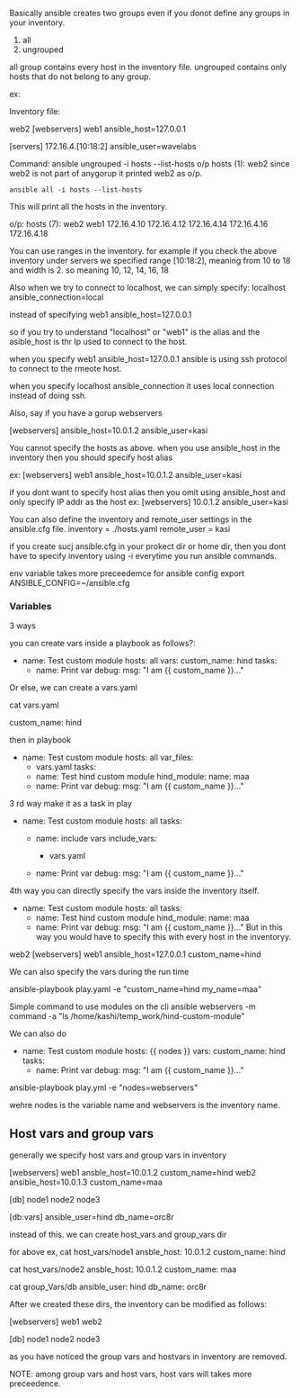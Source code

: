 Basically ansible creates two groups even if you donot define any groups in your inventory. 
1) all
2) ungrouped

all group contains every host in the inventory file. ungrouped contains only hosts that do not belong to any group.

ex: 

Inventory file:

web2
[webservers]
web1 ansible_host=127.0.0.1 


[servers]
172.16.4.[10:18:2] ansible_user=wavelabs


Command:
ansible ungrouped -i hosts --list-hosts
o/p
 hosts (1):
    web2
since web2 is not part of anygorup it printed web2 as o/p.

```
ansible all -i hosts --list-hosts
```
This will print all the hosts in the inventory.

o/p:
  hosts (7):
    web2
    web1
    172.16.4.10
    172.16.4.12
    172.16.4.14
    172.16.4.16
    172.16.4.18


You can use ranges in the inventory. for example if you check the above inventory under servers we specified range
[10:18:2], meaning from 10 to 18 and width is 2.
so meaning 10, 12, 14, 16, 18

Also when we try to connect to localhost, we can simply specify: localhost ansible_connection=local

instead of specifying web1 ansible_host=127.0.0.1

so if you try to understand "localhost" or "web1" is the alias and the asible_host is thr Ip used to connect to the host.

when you specify web1 ansible_host=127.0.0.1 ansible is using ssh protocol to connect to the rmeote host.

when you specify localhost ansible_connection it uses local connection instead of doing ssh.


Also, say if you have a gorup webservers

[webservers]
ansible_host=10.0.1.2 ansible_user=kasi


You cannot specify the hosts as above. when you use ansible_host in the inventory then you should specify host alias

ex: 
[webservers]
web1 ansible_host=10.0.1.2 ansible_user=kasi

if you dont want to specify host alias then you omit using ansible_host and only specify IP addr as the host
ex:
[webservers]
10.0.1.2 ansible_user=kasi


You can also define the inventory and remote_user settings in the ansible.cfg file.
inventory = ./hosts.yaml
remote_user = kasi

if you create sucj ansible.cfg in your prokect dir or home dir, then you dont have to specify inventory using -i everytime you run ansible commands.

env variable takes more preceedemce for ansible config
export ANSIBLE_CONFIG=~/ansible.cfg


### Variables
3 ways

you can create vars inside a playbook as follows?:
- name: Test custom module
  hosts: all
  vars:
    custom_name: hind
  tasks:
    - name: Print var
      debug:
        msg: "I am  {{ custom_name }}..."


Or else, we can create a vars.yaml

cat vars.yaml

custom_name: hind

then in playbook 
- name: Test custom module
  hosts: all
  var_files:
     - vars.yaml
  tasks:
    - name: Test hind custom module
      hind_module:
        name: maa
    - name: Print var
      debug:
        msg: "I am  {{ custom_name }}..."

3 rd way make it as a task in play

- name: Test custom module
  hosts: all
  tasks:
    - name: include vars
      include_vars:
       - vars.yaml

    - name: Print var
      debug:
        msg: "I am  {{ custom_name }}..."


4th way you can directly specify the vars inside the inventory itself.
- name: Test custom module
  hosts: all
  tasks:
    - name: Test hind custom module
      hind_module:
        name: maa
    - name: Print var
      debug:
        msg: "I am  {{ custom_name }}..."
But in this way you would have to specify this with every host in the inventoryy.


web2
[webservers]
web1 ansible_host=127.0.0.1 custom_name=hind 


We can also specify the vars during the run time

ansible-playbook play.yaml -e "custom_name=hind my_name=maa"


Simple command to use modules on the cli
ansible webservers -m command -a "ls /home/kashi/temp_work/hind-custom-module" 


We can also do
- name: Test custom module
  hosts: {{ nodes }}
  vars:
    custom_name: hind
  tasks:
    - name: Print var
      debug:
        msg: "I am  {{ custom_name }}..."


ansible-playbook play.yml -e "nodes=webservers"

wehre nodes is the variable name and webservers is the inventory name.


## Host vars and group vars
generally we specify host vars and group vars in inventory

[webservers]
web1 ansble_host=10.0.1.2 custom_name=hind
web2 ansible_host=10.0.1.3 custom_name=maa

[db]
node1 
node2
node3

[db:vars]
ansible_user=hind db_name=orc8r

instead of this.
we can create host_vars and group_vars dir

for above ex,
cat host_vars/node1
ansble_host: 10.0.1.2 
custom_name: hind

cat  host_vars/node2
ansble_host: 10.0.1.2
custom_name: maa

cat group_Vars/db
ansible_user: hind 
db_name: orc8r

After we created these dirs, the inventory can be modified as follows:

[webservers]
web1 
web2 

[db]
node1 
node2
node3

as you have noticed the group vars and hostvars in inventory are removed.

NOTE: among group vars and host vars, host vars will takes more preceedence. 

